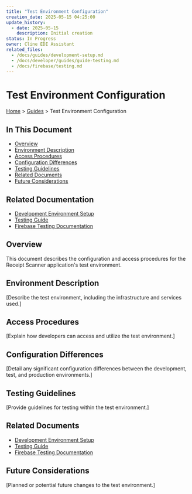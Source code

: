 ```yaml
---
title: "Test Environment Configuration"
creation_date: 2025-05-15 04:25:00
update_history:
  - date: 2025-05-15
    description: Initial creation
status: In Progress
owner: Cline EDI Assistant
related_files:
  - /docs/guides/development-setup.md
  - /docs/developer/guides/guide-testing.md
  - /docs/firebase/testing.md
---
```


# Test Environment Configuration

[Home](/docs) > [Guides](/docs/guides) > Test Environment Configuration

## In This Document
- [Overview](#overview)
- [Environment Description](#environment-description)
- [Access Procedures](#access-procedures)
- [Configuration Differences](#configuration-differences)
- [Testing Guidelines](#testing-guidelines)
- [Related Documents](#related-documents)
- [Future Considerations](#future-considerations)

## Related Documentation
- [Development Environment Setup](./development-setup.md)
- [Testing Guide](../developer/guides/guide-testing.md)
- [Firebase Testing Documentation](../firebase/testing.md)

## Overview

This document describes the configuration and access procedures for the Receipt Scanner application's test environment.

## Environment Description

[Describe the test environment, including the infrastructure and services used.]

## Access Procedures

[Explain how developers can access and utilize the test environment.]

## Configuration Differences

[Detail any significant configuration differences between the development, test, and production environments.]

## Testing Guidelines

[Provide guidelines for testing within the test environment.]

## Related Documents

- [Development Environment Setup](./development-setup.md)
- [Testing Guide](../developer/guides/guide-testing.md)
- [Firebase Testing Documentation](../firebase/testing.md)

## Future Considerations

[Planned or potential future changes to the test environment.]
